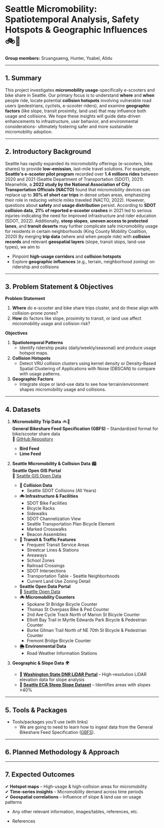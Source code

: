 # **Seattle Micromobility: Spatiotemporal Analysis, Safety Hotspots & Geographic Influences** 🚲🛴

**Group members:** Sruangsaeng, Hunter, Ysabel, Alidu

---
 
## 1. Summary
This project investigates **micromobility usage**-specifically e-scooters and bike share in Seattle. Our primary focus is to understand **where** and **when** people ride, locate potential **collision hotspots** involving vulnerable road users (pedestrians, cyclists, e-scooter riders), and examine **geographic factors** (like slope, transit proximity, land use) that may influence both usage and collisions. We hope these insights will guide data-driven enhancements to infrastructure, user behavior, and environmental considerations- ultimately fostering safer and more sustainable micromobility adoption.

---

## 2. Introductory Background

Seattle has rapidly expanded its micromobility offerings (e-scooters, bike shares) to provide **low-emission**, last-mile travel solutions. For example, **Seattle's e-scooter pilot program** recorded over **1.4 millions rides** between 2020 and 2021 (Seattle Department of Transportation (SDOT), 2021). Meanwhile, a **2022 study by the National Association of City Transportation Officials (NACTO)** found that micromobility devices can replace up to **30% of short car trips** in dense urban areas, emphasizing their role in reducing vehicle miles traveled (NACTO, 2022). However, questions about **safety** and **usage distribution** persist. According to **SDOT collision data**, **21% of reported e-scooter crashes** in 2021 led to serious injuries-indicating the need for improved infrastructure and rider education (SDOT, 2022). Additionally, **steep slopes**, **uneven access to protected lanes**, and **transit deserts** may further complicate safe micromobility usage for residents in certain neighborhoods (King County Mobility Coalition, 2020)
By merging **trip data** (where and when people ride) with **collision records** and relevant **geospatial layers** (slope, transit stops, land-use types), we aim to

- Pinpoint **high-usage corridors** and **collision hotspots**
- Explore **geographic influences** (e.g., terrain, neighborhood zoning) on ridership and collisions

---

## 3. Problem Statement & Objectives

**Problem Statement**
1. **Where** do e-scooter and bike share trips cluster, and do these align with collision-prone zones?
2. **How** do factors like slope, proximity to transit, or land use affect micromobility usage and collision risk?

**Objectives**
1. **Spatiotemporal Patterns**
    - Identify ridership peaks (daily/weekly/seasonal) and produce usage hotspot maps.
2. **Collision Hotspots**
    - Detect VRU collision clusters using kernel density or Density-Based Spatial Clustering of Applications with Noise (DBSCAN) to compare with usage patterns.
3. **Geographic Factors**
    - Integrate slope or land-use data to see how terrain/environment shapes micromobility usage and collisions.

---

## 4. Datasets
1. **Micromobility Trip Data** 🚲🛴  
**General Bikeshare Feed Specification (GBFS)** – Standardized format for bike/scooter share data  
🔗 [GitHub Repository](https://github.com/MobilityData/gbfs)  
    - **Bird Feed**  
    - **Lime Feed**
2. **Seattle Micromobility & Collision Data** 🏙️  
    **Seattle Open GIS Portal**  
🔗 [Seattle GIS Open Data](https://data-seattlecitygis.opendata.arcgis.com)  
    - **🚦 Collision Data**  
        - Seattle SDOT Collisions (All Years)  
    - **🚲 Infrastructure & Facilities**  
        - SDOT Bike Facilities  
        - Bicycle Racks  
        - Sidewalks  
        - SDOT Channelization View  
        - Seattle Transportation Plan Bicycle Element  
        - Marked Crosswalks  
        - Beacon Assemblies
    - **🚊 Transit & Traffic Features**  
        - Frequent Transit Service Areas  
        - Streetcar Lines & Stations  
        - Areaways  
        - School Zones  
        - Railroad Crossings  
        - SDOT Intersections  
        - Transportation Table - Seattle Neighborhoods  
        - Current Land Use Zoning Detail
    - **Seattle Open Data Portal**  
🔗 [Seattle Open Data](https://data.seattle.gov)  
    - **🚲 Micromobility Counters**  
        - Spokane St Bridge Bicycle Counter  
        - Thomas St Overpass Bike & Ped Counter  
        - 2nd Ave Cycle Track North of Marion St Bicycle Counter  
        - Elliott Bay Trail in Myrtle Edwards Park Bicycle & Pedestrian Counter  
        - Burke Gilman Trail North of NE 70th St Bicycle & Pedestrian Counter  
        - Fremont Bridge Bicycle Counter  
    - **🌦️ Environmental Data**  
        - Road Weather Information Stations  

3. **Geographic & Slope Data** 🌍  
    - **🔗 [Washington State DNR LiDAR Portal](https://lidarportal.dnr.wa.gov/#45.85941:-120.23438:6)** – High-resolution LiDAR elevation data for slope analysis  
    - **🔗 [Seattle ECA Steep Slope Dataset](https://data-seattlecitygis.opendata.arcgis.com/)** – Identifies areas with slopes ≥40%  

---

## 5. Tools & Packages

* Tools/packages you’ll use (with links)
    * We are going to need to learn how to ingest data from the General Bikeshare Feed Specification ([GBFS](https://gbfs.org/guide/)).
---

## 6. Planned Methodology & Approach

---

## 7. Expected Outcomes

✔ **Hotspot maps** – High-usage & high-collision areas for micromobility  
✔ **Time-series insights** – Micromobility demand across time periods  
✔ **Geospatial correlations** – Influence of slope & land use on usage patterns  

* Any other relevant information, images/tables, references, etc.

* References
